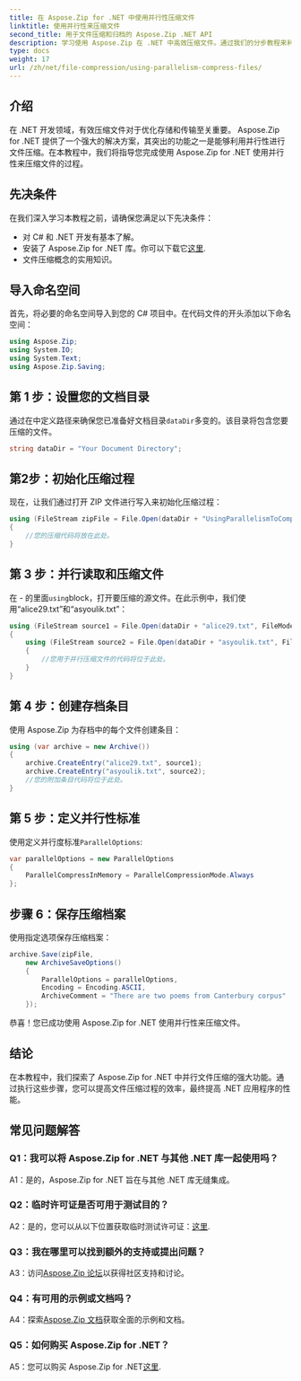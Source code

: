 ```yaml
---
title: 在 Aspose.Zip for .NET 中使用并行性压缩文件
linktitle: 使用并行性来压缩文件
second_title: 用于文件压缩和归档的 Aspose.Zip .NET API
description: 学习使用 Aspose.Zip 在 .NET 中高效压缩文件。通过我们的分步教程来利用并行性的力量。
type: docs
weight: 17
url: /zh/net/file-compression/using-parallelism-compress-files/
---
```

## 介绍

在 .NET 开发领域，有效压缩文件对于优化存储和传输至关重要。 Aspose.Zip for .NET 提供了一个强大的解决方案，其突出的功能之一是能够利用并行性进行文件压缩。在本教程中，我们将指导您完成使用 Aspose.Zip for .NET 使用并行性来压缩文件的过程。

## 先决条件

在我们深入学习本教程之前，请确保您满足以下先决条件：

- 对 C# 和 .NET 开发有基本了解。
- 安装了 Aspose.Zip for .NET 库。你可以下载它[这里](https://releases.aspose.com/zip/net/).
- 文件压缩概念的实用知识。

## 导入命名空间

首先，将必要的命名空间导入到您的 C# 项目中。在代码文件的开头添加以下命名空间：

```csharp
using Aspose.Zip;
using System.IO;
using System.Text;
using Aspose.Zip.Saving;
```

## 第 1 步：设置您的文档目录

通过在中定义路径来确保您已准备好文档目录`dataDir`多变的。该目录将包含您要压缩的文件。

```csharp
string dataDir = "Your Document Directory";
```

## 第2步：初始化压缩过程

现在，让我们通过打开 ZIP 文件进行写入来初始化压缩过程：

```csharp
using (FileStream zipFile = File.Open(dataDir + "UsingParallelismToCompressFiles_out.zip", FileMode.Create))
{
    //您的压缩代码将放在此处。
}
```

## 第 3 步：并行读取和压缩文件

在 - 的里面`using`block，打开要压缩的源文件。在此示例中，我们使用“alice29.txt”和“asyoulik.txt”：

```csharp
using (FileStream source1 = File.Open(dataDir + "alice29.txt", FileMode.Open, FileAccess.Read))
{
    using (FileStream source2 = File.Open(dataDir + "asyoulik.txt", FileMode.Open, FileAccess.Read))
    {
        //您用于并行压缩文件的代码将位于此处。
    }
}
```

## 第 4 步：创建存档条目

使用 Aspose.Zip 为存档中的每个文件创建条目：

```csharp
using (var archive = new Archive())
{
    archive.CreateEntry("alice29.txt", source1);
    archive.CreateEntry("asyoulik.txt", source2);
    //您的附加条目代码将位于此处。
}
```

## 第 5 步：定义并行性标准

使用定义并行度标准`ParallelOptions`:

```csharp
var parallelOptions = new ParallelOptions
{
    ParallelCompressInMemory = ParallelCompressionMode.Always
};
```

## 步骤 6：保存压缩档案

使用指定选项保存压缩档案：

```csharp
archive.Save(zipFile,
    new ArchiveSaveOptions()
    {
        ParallelOptions = parallelOptions,
        Encoding = Encoding.ASCII,
        ArchiveComment = "There are two poems from Canterbury corpus"
    });
```

恭喜！您已成功使用 Aspose.Zip for .NET 使用并行性来压缩文件。

## 结论

在本教程中，我们探索了 Aspose.Zip for .NET 中并行文件压缩的强大功能。通过执行这些步骤，您可以提高文件压缩过程的效率，最终提高 .NET 应用程序的性能。

## 常见问题解答

### Q1：我可以将 Aspose.Zip for .NET 与其他 .NET 库一起使用吗？

A1：是的，Aspose.Zip for .NET 旨在与其他 .NET 库无缝集成。

### Q2：临时许可证是否可用于测试目的？

 A2：是的，您可以从以下位置获取临时测试许可证：[这里](https://purchase.aspose.com/temporary-license/).

### Q3：我在哪里可以找到额外的支持或提出问题？

 A3：访问[Aspose.Zip 论坛](https://forum.aspose.com/c/zip/37)以获得社区支持和讨论。

### Q4：有可用的示例或文档吗？

 A4：探索[Aspose.Zip 文档](https://reference.aspose.com/zip/net/)获取全面的示例和文档。

### Q5：如何购买 Aspose.Zip for .NET？

 A5：您可以购买 Aspose.Zip for .NET[这里](https://purchase.aspose.com/buy).